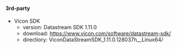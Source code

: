 #### 3rd-party

- Vicon SDK
  - version: Datastream SDK 1.11.0
  - download: https://www.vicon.com/software/datastream-sdk/
  - directiory: ViconDataStreamSDK_1.11.0.128037h__Linux64/
